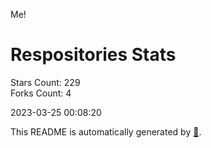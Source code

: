Me!

# Respositories Stats
Stars Count: 229  
Forks Count: 4

2023-03-25 00:08:20  

This README is automatically generated by [🐰](https://github.com/rnitta/rnitta).
